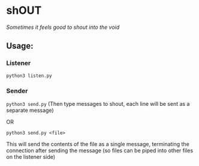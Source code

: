 # shOUT

*Sometimes it feels good to shout into the void*

## Usage:

### Listener
`python3 listen.py`

### Sender
`python3 send.py`
(Then type messages to shout, each line will be sent as a separate message)

OR

`python3 send.py <file>`

This will send the contents of the file as a single message, terminating the connection after sending the message
(so files can be piped into other files on the listener side)